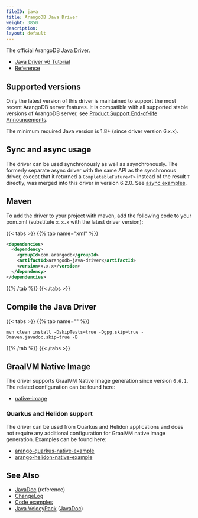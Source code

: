 ```yaml
---
fileID: java
title: ArangoDB Java Driver
weight: 3850
description: 
layout: default
---
```

The official ArangoDB [Java Driver](https://github.com/arangodb/arangodb-java-driver).

- [Java Driver v6 Tutorial](https://university.arangodb.com/courses/java-driver-tutorial-v6/)
- [Reference](reference/)

## Supported versions

Only the latest version of this driver is maintained to support the most recent
ArangoDB server features. 
It is compatible with all supported stable versions of ArangoDB server, see 
[Product Support End-of-life Announcements](https://www.arangodb.com/eol-notice).

The minimum required Java version is 1.8+ (since driver version 6.x.x).

## Sync and async usage

The driver can be used synchronously as well as asynchronously. The formerly separate async
driver with the same API as the synchronous driver, except that it returned a
`CompletableFuture<T>` instead of the result `T` directly, was merged into this
driver in version 6.2.0. See
[async examples](https://github.com/arangodb/arangodb-java-driver/tree/master/src/test/java/com/arangodb/async/example).

## Maven

To add the driver to your project with maven, add the following code to your
pom.xml (substitute `x.x.x` with the latest driver version):

{{< tabs >}}
{{% tab name="xml" %}}
```xml
<dependencies>
  <dependency>
    <groupId>com.arangodb</groupId>
    <artifactId>arangodb-java-driver</artifactId>
    <version>x.x.x</version>
  </dependency>
</dependencies>
```
{{% /tab %}}
{{< /tabs >}}

## Compile the Java Driver

{{< tabs >}}
{{% tab name="" %}}
```
mvn clean install -DskipTests=true -Dgpg.skip=true -Dmaven.javadoc.skip=true -B
```
{{% /tab %}}
{{< /tabs >}}

## GraalVM Native Image

The driver supports GraalVM Native Image generation since version `6.6.1`.
The related configuration can be found here:

- [native-image](https://github.com/arangodb/arangodb-java-driver/tree/master/src/main/resources/META-INF/native-image)

### Quarkus and Helidon support

The driver can be used from Quarkus and Helidon applications and does not
require any additional configuration for GraalVM native image generation.
Examples can be found here:

- [arango-quarkus-native-example](https://github.com/arangodb-helper/arango-quarkus-native-example)
- [arango-helidon-native-example](https://github.com/arangodb-helper/arango-helidon-native-example)

## See Also
  
- [JavaDoc](https://arangodb.github.io/arangodb-java-driver/) (reference)
- [ChangeLog](https://github.com/arangodb/arangodb-java-driver/blob/master/ChangeLog.md)
- [Code examples](https://github.com/arangodb/arangodb-java-driver/tree/master/src/test/java/com/arangodb/example)
- [Java VelocyPack](https://github.com/arangodb/java-velocypack) ([JavaDoc](https://arangodb.github.io/java-velocypack))
